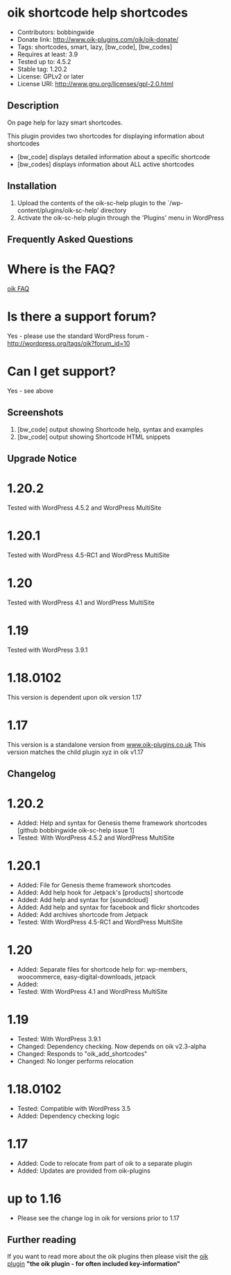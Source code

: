 # oik shortcode help shortcodes 
* Contributors: bobbingwide
* Donate link: http://www.oik-plugins.com/oik/oik-donate/
* Tags: shortcodes, smart, lazy, [bw_code], [bw_codes]
* Requires at least: 3.9
* Tested up to: 4.5.2
* Stable tag: 1.20.2
* License: GPLv2 or later
* License URI: http://www.gnu.org/licenses/gpl-2.0.html

## Description 
On page help for lazy smart shortcodes.

This plugin provides two shortcodes for displaying information about shortcodes
* [bw_code] displays detailed information about a specific shortcode
* [bw_codes] displays information about ALL active shortcodes

## Installation 
1. Upload the contents of the oik-sc-help plugin to the `/wp-content/plugins/oik-sc-help' directory
1. Activate the oik-sc-help plugin through the 'Plugins' menu in WordPress

## Frequently Asked Questions 
# Where is the FAQ? 
[oik FAQ](http://www.oik-plugins.com/oik/oik-faq)

# Is there a support forum? 
Yes - please use the standard WordPress forum - http://wordpress.org/tags/oik?forum_id=10

# Can I get support? 
Yes - see above

## Screenshots 
1. [bw_code] output showing Shortcode help, syntax and examples
2. [bw_code] output showing Shortcode HTML snippets

## Upgrade Notice 
# 1.20.2 
Tested with WordPress 4.5.2 and WordPress MultiSite

# 1.20.1 
Tested with WordPress 4.5-RC1 and WordPress MultiSite

# 1.20 
Tested with WordPress 4.1 and WordPress MultiSite

# 1.19 
Tested with WordPress 3.9.1

# 1.18.0102 
This version is dependent upon oik version 1.17

# 1.17 
This version is a standalone version from www.oik-plugins.co.uk
This version matches the child plugin xyz in oik v1.17

## Changelog 
# 1.20.2 
*	Added: Help and syntax for Genesis theme framework shortcodes [github bobbingwide oik-sc-help issue 1]
* Tested: With WordPress 4.5.2 and WordPress MultiSite

# 1.20.1 
* Added: File for Genesis theme framework shortcodes
* Added: Add help hook for Jetpack's [products] shortcode
* Added: Add help and syntax for [soundcloud]
* Added: Add help and syntax for facebook and flickr shortcodes
* Added: Add archives shortcode from Jetpack
* Tested: With WordPress 4.5-RC1 and WordPress MultiSite

# 1.20 
* Added: Separate files for shortcode help for: wp-members, woocommerce, easy-digital-downloads, jetpack
* Added:
* Tested: With WordPress 4.1 and WordPress MultiSite

# 1.19 
* Tested: With WordPress 3.9.1
* Changed: Dependency checking. Now depends on oik v2.3-alpha
* Changed: Responds to "oik_add_shortcodes"
* Changed: No longer performs relocation

# 1.18.0102 
* Tested: Compatible with WordPress 3.5
* Added: Dependency checking logic

# 1.17 
* Added: Code to relocate from part of oik to a separate plugin
* Added: Updates are provided from oik-plugins

# up to 1.16 
* Please see the change log in oik for versions prior to 1.17

## Further reading 
If you want to read more about the oik plugins then please visit the
[oik plugin](http://www.oik-plugins.com/oik)
**"the oik plugin - for often included key-information"**

